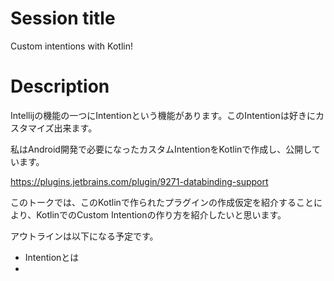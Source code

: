 # Session title

Custom intentions with Kotlin!

# Description

Intellijの機能の一つにIntentionという機能があります。このIntentionは好きにカスタマイズ出来ます。

私はAndroid開発で必要になったカスタムIntentionをKotlinで作成し、公開しています。

https://plugins.jetbrains.com/plugin/9271-databinding-support

このトークでは、このKotlinで作られたプラグインの作成仮定を紹介することにより、KotlinでのCustom Intentionの作り方を紹介したいと思います。

アウトラインは以下になる予定です。

* Intentionとは
* 
